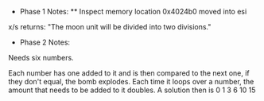 * Phase 1 Notes:
** Inspect memory location 0x4024b0 moved into esi

 x/s returns: "The moon unit will be divided into two divisions."


* Phase 2 Notes:

Needs six numbers.

Each number has one added to it and is then compared to the next one, if they don't equal, the bomb explodes.
Each time it loops over a number, the amount that needs to be added to it doubles. A solution then is 0 1 3 6 10 15



